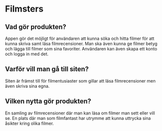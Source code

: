 # Filmsters
## Vad gör produkten?
Appen gör det möjligt för användaren att kunna söka och hitta filmer för att kunna skriva samt läsa filmrecensioner. Man ska även kunna ge filmer betyg och lägga till filmer som sina favoriter. Användaren kan även skapa ett konto och logga in med det. 

## Varför vill man gå till siten? 
Siten är främst till för filmentusiaster som gillar att läsa filmrecensioner men även skriva sina egna. 

## Vilken nytta gör produkten?
En samling av filmrecensioner där man kan läsa om filmer man sett eller vill se. En plats där man som filmfantast har utrymme att kunna uttrycka sina åsikter kring olika filmer. 
